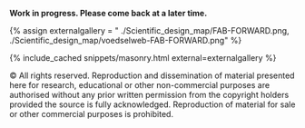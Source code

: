 **Work in progress. Please come back at a later time.**

{% assign externalgallery = "
./Scientific_design_map/FAB-FORWARD.png,
./Scientific_design_map/voedselweb-FAB-FORWARD.png" %}

{% include_cached snippets/masonry.html external=externalgallery %}

&copy; All rights reserved. Reproduction and dissemination of material presented here for research, educational or other non-commercial purposes are authorised without any prior written permission from the copyright holders provided the source is fully acknowledged. Reproduction of material for sale or other commercial purposes is prohibited.

